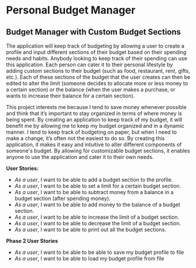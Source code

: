 # Personal Budget Manager

## Budget Manager with Custom Budget Sections

The application will keep track of budgeting by allowing a user to create a profile and input different sections of 
their budget based on their spending needs and habits. Anybody looking to keep track of their spending can 
use this application. Each person can cater it to their personal lifestyle by adding custom sections 
to their budget (such as food, restaurant, rent, gifts, etc.). Each of these sections of the budget that the
user creates can then be edited to alter the limit (someone decides to allocate more or less money to a certain 
section) or the balance (when the user makes a purchase, or wants to increase their balance for a certain section).

This project interests me because I tend to save money whenever possible and think that it’s important to
stay organized in terms of where money is being spent. By creating an application to keep track of my budget, it will
benefit me by allowing me to keep my budget organized and in a dynamic manner. I tend to keep track of budgeting 
on paper, but when I need to make a change, it’s often not the easiest to do so. By creating this 
application, it makes it easy and intuitive to alter different components of someone's budget. 
By allowing for customizable budget sections, it enables anyone to use the application and cater it to their own needs.

**User Stories:**
- *As a user*, I want to be able to add a budget section to the profile.
- *As a user*, I want to be able to set a limit for a certain budget section.
- *As a user*, I want to be able to subtract money from a balance in a budget section (after spending money).
- *As a user*, I want to be able to add money to the balance of a budget section.
- *As a user*, I want to be able to increase the limit of a budget section.
- *As a user*, I want to be able to decrease the limit of a budget section.
- *As a user*, I want to be able to print out all the budget sections.

**Phase 2 User Stories**
- *As a user*, I want to be able to be able to save my budget profile to file
- *As a user*, I want to be able to load my budget profile from file